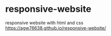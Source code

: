 # responsive-website
responsive website with html and css
https://agw76638.github.io/responsive-website/